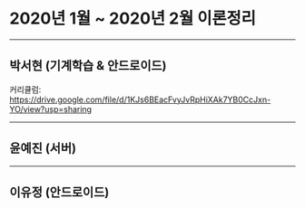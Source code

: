 # 2020년 1월 ~ 2020년 2월 이론정리


---

## 박서현 (기계학습 & 안드로이드)


커리큘럼: https://drive.google.com/file/d/1KJs6BEacFvyJvRpHiXAk7YB0CcJxn-YO/view?usp=sharing


---

## 윤예진 (서버)



---

## 이유정 (안드로이드)


